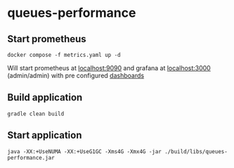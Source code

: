 # queues-performance

## Start prometheus
```shell
docker compose -f metrics.yaml up -d
```

Will start prometheus at [localhost:9090](localhost:9090) and grafana at [localhost:3000](localhost:3000) (admin/admin)
with pre configured [dashboards](http://localhost:3000/dashboards)

## Build application
```shell
gradle clean build
```

## Start application
```shell
java -XX:+UseNUMA -XX:+UseG1GC -Xms4G -Xmx4G -jar ./build/libs/queues-performance.jar
```
